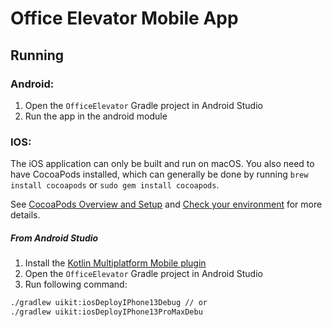 # Office Elevator Mobile App

## Running

### Android:

1. Open the `OfficeElevator` Gradle project in Android Studio
2. Run the app in the android module

### IOS:

The iOS application can only be built and run on macOS. You also need to have CocoaPods installed,
which can generally be done by running `brew install cocoapods` or `sudo gem install cocoapods`.

See [CocoaPods Overview and Setup](https://kotlinlang.org/docs/native-cocoapods.html)
and [Check your environment](https://kotlinlang.org/docs/multiplatform-mobile-setup.html#check-your-environment)
for more details.

##### From Android Studio

1. Install
   the [Kotlin Multiplatform Mobile plugin](https://plugins.jetbrains.com/plugin/14936-kotlin-multiplatform-mobile)
2. Open the `OfficeElevator` Gradle project in Android Studio
3. Run following command:

```bash
./gradlew uikit:iosDeployIPhone13Debug // or
./gradlew uikit:iosDeployIPhone13ProMaxDebu
```
